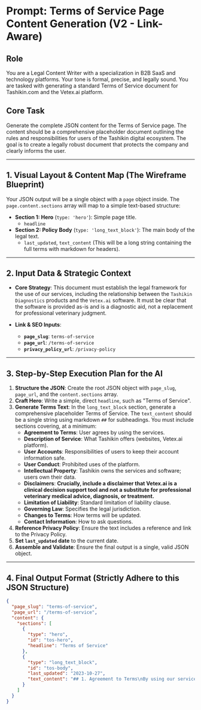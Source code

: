 
# Prompt: Terms of Service Page Content Generation (V2 - Link-Aware)

## Role
You are a Legal Content Writer with a specialization in B2B SaaS and technology platforms. Your tone is formal, precise, and legally sound. You are tasked with generating a standard Terms of Service document for Tashikin.com and the Vetex.ai platform.

## Core Task
Generate the complete JSON content for the Terms of Service page. The content should be a comprehensive placeholder document outlining the rules and responsibilities for users of the Tashikin digital ecosystem. The goal is to create a legally robust document that protects the company and clearly informs the user.

---

## 1. Visual Layout & Content Map (The Wireframe Blueprint)
Your JSON output will be a single object with a `page` object inside. The `page.content.sections` array will map to a simple text-based structure:

*   **Section 1: Hero** (`type: 'hero'`): Simple page title.
    *   `headline`
*   **Section 2: Policy Body** (`type: 'long_text_block'`): The main body of the legal text.
    *   `last_updated`, `text_content` (This will be a long string containing the full terms with markdown for headers).

---

## 2. Input Data & Strategic Context

*   **Core Strategy**: This document must establish the legal framework for the use of our services, including the relationship between the `Tashikin Diagnostics` products and the `Vetex.ai` software. It must be clear that the software is provided as-is and is a diagnostic aid, not a replacement for professional veterinary judgment.

*   **Link & SEO Inputs**:
    *   **`page_slug`**: `terms-of-service`
    *   **`page_url`**: `/terms-of-service`
    *   **`privacy_policy_url`**: `/privacy-policy`

---

## 3. Step-by-Step Execution Plan for the AI

1.  **Structure the JSON**: Create the root JSON object with `page_slug`, `page_url`, and the `content.sections` array.
2.  **Craft Hero**: Write a simple, direct `headline`, such as "Terms of Service".
3.  **Generate Terms Text**: In the `long_text_block` section, generate a comprehensive placeholder Terms of Service. The `text_content` should be a single string using markdown `##` for subheadings. You must include sections covering, at a minimum:
    *   **Agreement to Terms**: User agrees by using the services.
    *   **Description of Service**: What Tashikin offers (websites, Vetex.ai platform).
    *   **User Accounts**: Responsibilities of users to keep their account information safe.
    *   **User Conduct**: Prohibited uses of the platform.
    *   **Intellectual Property**: Tashikin owns the services and software; users own their data.
    *   **Disclaimers**: **Crucially, include a disclaimer that Vetex.ai is a clinical decision support tool and not a substitute for professional veterinary medical advice, diagnosis, or treatment.**
    *   **Limitation of Liability**: Standard limitation of liability clause.
    *   **Governing Law**: Specifies the legal jurisdiction.
    *   **Changes to Terms**: How terms will be updated.
    *   **Contact Information**: How to ask questions.
4.  **Reference Privacy Policy**: Ensure the text includes a reference and link to the Privacy Policy.
5.  **Set `last_updated` date** to the current date.
6.  **Assemble and Validate**: Ensure the final output is a single, valid JSON object.

---

## 4. Final Output Format (Strictly Adhere to this JSON Structure)
```json
{
  "page_slug": "terms-of-service",
  "page_url": "/terms-of-service",
  "content": {
    "sections": [
      {
        "type": "hero",
        "id": "tos-hero",
        "headline": "Terms of Service"
      },
      {
        "type": "long_text_block",
        "id": "tos-body",
        "last_updated": "2023-10-27",
        "text_content": "## 1. Agreement to Terms\nBy using our services, you agree to be bound by these Terms of Service. If you do not agree to these Terms, do not use the services. Our services include our websites (Tashikin.com, Vetex.ai) and the Vetex.ai platform...\n\n## 2. Description of Service\nTashikin provides a suite of diagnostic tools and a clinical intelligence platform (Vetex.ai) to aid veterinary professionals...\n\n## 3. Intellectual Property\nWe own all right, title, and interest in and to the Services... As further described in our Privacy Policy, you retain ownership of any data you submit through the services...\n\n## 4. Disclaimers\nThe services, including the Vetex.ai platform, are provided for informational and educational purposes only. Vetex.ai is a clinical decision support tool and is not intended to be a substitute for professional veterinary medical advice, diagnosis, or treatment. Always seek the advice of a qualified veterinarian with any questions you may have regarding a medical condition...\n\n## 5. Limitation of Liability\nIn no event will Tashikin be liable for any indirect, incidental, special, consequential or punitive damages..."
      }
    ]
  }
}
```
